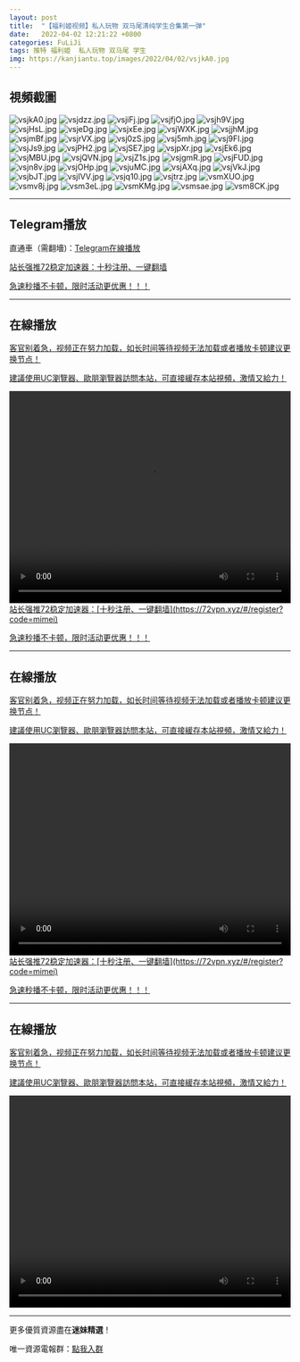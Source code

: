 ```yaml
---
layout: post
title:  "【福利姬视频】私人玩物 双马尾清纯学生合集第一弹"
date:   2022-04-02 12:21:22 +0800
categories: FuLiJi
tags: 推特 福利姬  私人玩物 双马尾 学生
img: https://kanjiantu.top/images/2022/04/02/vsjkA0.jpg
---
```



## 視頻截圖

![vsjkA0.jpg](https://kanjiantu.top/images/2022/04/02/vsjkA0.jpg)
![vsjdzz.jpg](https://kanjiantu.top/images/2022/04/02/vsjdzz.jpg)
![vsjiFj.jpg](https://kanjiantu.top/images/2022/04/02/vsjiFj.jpg)
![vsjfjO.jpg](https://kanjiantu.top/images/2022/04/02/vsjfjO.jpg)
![vsjh9V.jpg](https://kanjiantu.top/images/2022/04/02/vsjh9V.jpg)
![vsjHsL.jpg](https://kanjiantu.top/images/2022/04/02/vsjHsL.jpg)
![vsjeDg.jpg](https://kanjiantu.top/images/2022/04/02/vsjeDg.jpg)
![vsjxEe.jpg](https://kanjiantu.top/images/2022/04/02/vsjxEe.jpg)
![vsjWXK.jpg](https://kanjiantu.top/images/2022/04/02/vsjWXK.jpg)
![vsjjhM.jpg](https://kanjiantu.top/images/2022/04/02/vsjjhM.jpg)
![vsjmBf.jpg](https://kanjiantu.top/images/2022/04/02/vsjmBf.jpg)
![vsjrVX.jpg](https://kanjiantu.top/images/2022/04/02/vsjrVX.jpg)
![vsj0zS.jpg](https://kanjiantu.top/images/2022/04/02/vsj0zS.jpg)
![vsj5mh.jpg](https://kanjiantu.top/images/2022/04/02/vsj5mh.jpg)
![vsj9FI.jpg](https://kanjiantu.top/images/2022/04/02/vsj9FI.jpg)
![vsjJs9.jpg](https://kanjiantu.top/images/2022/04/02/vsjJs9.jpg)
![vsjPH2.jpg](https://kanjiantu.top/images/2022/04/02/vsjPH2.jpg)
![vsjSE7.jpg](https://kanjiantu.top/images/2022/04/02/vsjSE7.jpg)
![vsjpXr.jpg](https://kanjiantu.top/images/2022/04/02/vsjpXr.jpg)
![vsjEk6.jpg](https://kanjiantu.top/images/2022/04/02/vsjEk6.jpg)
![vsjMBU.jpg](https://kanjiantu.top/images/2022/04/02/vsjMBU.jpg)
![vsjQVN.jpg](https://kanjiantu.top/images/2022/04/02/vsjQVN.jpg)
![vsjZ1s.jpg](https://kanjiantu.top/images/2022/04/02/vsjZ1s.jpg)
![vsjgmR.jpg](https://kanjiantu.top/images/2022/04/02/vsjgmR.jpg)
![vsjFUD.jpg](https://kanjiantu.top/images/2022/04/02/vsjFUD.jpg)
![vsjn8v.jpg](https://kanjiantu.top/images/2022/04/02/vsjn8v.jpg)
![vsjOHp.jpg](https://kanjiantu.top/images/2022/04/02/vsjOHp.jpg)
![vsjuMC.jpg](https://kanjiantu.top/images/2022/04/02/vsjuMC.jpg)
![vsjAXq.jpg](https://kanjiantu.top/images/2022/04/02/vsjAXq.jpg)
![vsjVkJ.jpg](https://kanjiantu.top/images/2022/04/02/vsjVkJ.jpg)
![vsjbJT.jpg](https://kanjiantu.top/images/2022/04/02/vsjbJT.jpg)
![vsjIVV.jpg](https://kanjiantu.top/images/2022/04/02/vsjIVV.jpg)
![vsjq10.jpg](https://kanjiantu.top/images/2022/04/02/vsjq10.jpg)
![vsjtrz.jpg](https://kanjiantu.top/images/2022/04/02/vsjtrz.jpg)
![vsmXUO.jpg](https://kanjiantu.top/images/2022/04/02/vsmXUO.jpg)
![vsmv8j.jpg](https://kanjiantu.top/images/2022/04/02/vsmv8j.jpg)
![vsm3eL.jpg](https://kanjiantu.top/images/2022/04/02/vsm3eL.jpg)
![vsmKMg.jpg](https://kanjiantu.top/images/2022/04/02/vsmKMg.jpg)
![vsmsae.jpg](https://kanjiantu.top/images/2022/04/02/vsmsae.jpg)
![vsm8CK.jpg](https://kanjiantu.top/images/2022/04/02/vsm8CK.jpg)

* * *
## Telegram播放

直通車（需翻墻)：[Telegram在線播放](https://t.me/mimeijingxuan/429)

<u>站长强推72稳定加速器：[十秒注册、一键翻墙](https://72vpn.xyz/#/register?code=mimei) </u>


<u>急速秒播不卡顿，限时活动更优惠！！！</u>
* * *
## 在線播放
<u>客官别着急，视频正在努力加载，如长时间等待视频无法加载或者播放卡顿建议更换节点！</u>

<u>建議使用UC瀏覽器、歐朋瀏覽器訪問本站，可直接緩存本站視頻，激情又給力！</u>
<center><video src="https://cdn.publer.io/uploads/videos/62481827db279736bfa816b2/f298e8283f7ea35b9830ebd0bf8c889d.mp4" width="100%" height="380px" controls="controls"></video></center>
<u>站长强推72稳定加速器：[十秒注册、一键翻墙](https://72vpn.xyz/#/register?code=mimei) </u>


<u>急速秒播不卡顿，限时活动更优惠！！！</u>
* * *
## 在線播放
<u>客官别着急，视频正在努力加载，如长时间等待视频无法加载或者播放卡顿建议更换节点！</u>

<u>建議使用UC瀏覽器、歐朋瀏覽器訪問本站，可直接緩存本站視頻，激情又給力！</u>
<center><video src="https://cdn.publer.io/uploads/videos/62481883db2797343b249fe5/c25d93dee1eacc1865cff9d23836085b.mp4" width="100%" height="380px" controls="controls"></video></center>
<u>站长强推72稳定加速器：[十秒注册、一键翻墙](https://72vpn.xyz/#/register?code=mimei) </u>


<u>急速秒播不卡顿，限时活动更优惠！！！</u>
* * *
## 在線播放
<u>客官别着急，视频正在努力加载，如长时间等待视频无法加载或者播放卡顿建议更换节点！</u>

<u>建議使用UC瀏覽器、歐朋瀏覽器訪問本站，可直接緩存本站視頻，激情又給力！</u>
<center><video src="https://cdn.publer.io/uploads/videos/62481887db279736bfa816bd/dcdeeb5e74647bf8bb6ba50c3cb70b16.mp4" width="100%" height="380px" controls="controls"></video></center>


* * *
更多優質資源盡在**迷妹精選**！

唯一資源電報群：[點我入群](https://t.me/mimeijingxuan)


